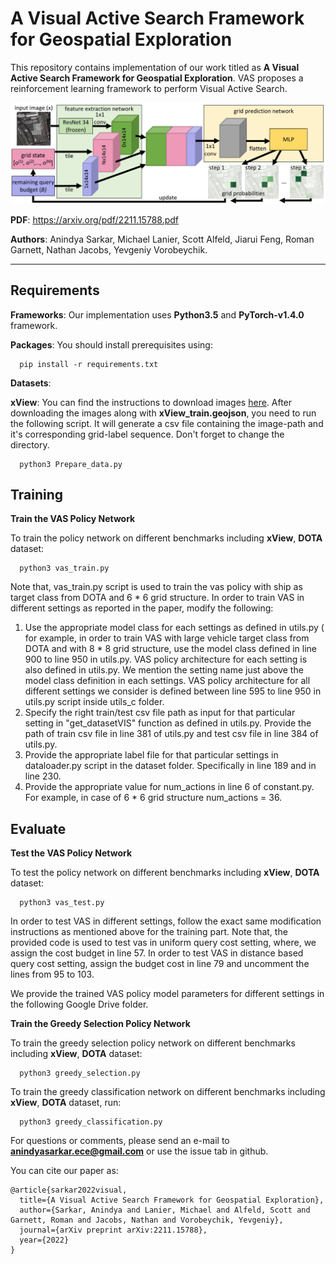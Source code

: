 # A Visual Active Search Framework for Geospatial Exploration


This repository contains implementation of our work titled as __A Visual Active Search Framework for Geospatial Exploration__. VAS proposes a reinforcement learning framework to perform Visual Active Search. 

<img src="./figures/framework.png" alt="WAMI_Positives" style="width: 200p;"/>

**PDF**: https://arxiv.org/pdf/2211.15788.pdf

**Authors**: Anindya Sarkar, Michael Lanier, Scott Alfeld, Jiarui Feng, Roman Garnett, Nathan Jacobs, Yevgeniy Vorobeychik.

-------------------------------------------------------------------------------------
## Requirements
**Frameworks**: Our implementation uses **Python3.5** and **PyTorch-v1.4.0** framework.

**Packages**: You should install prerequisites using:
```shell
  pip install -r requirements.txt
```

**Datasets**:



**xView**: You can find the instructions to download images [here](https://challenge.xviewdataset.org/data-format). After downloading the images along with **xView_train.geojson**, you need to run the following script. It will generate a csv file containing the image-path and it's corresponding grid-label sequence. Don't forget to change the directory.

```shell
  python3 Prepare_data.py
```

## Training
**Train the VAS Policy Network**


To train the policy network on different benchmarks including **xView**, **DOTA** dataset:

```shell
  python3 vas_train.py
```

Note that, vas_train.py script is used to train the vas policy with ship as target class from DOTA and 6 * 6 grid structure.
In order to train VAS in different settings as reported in the paper, modify the following:
1. Use the appropriate model class for each settings as defined in utils.py ( for example, in order to train VAS with large vehicle target class from DOTA and with 8 * 8 grid structure, use the model class defined in line 900 to line 950 in utils.py. VAS policy architecture for each setting is also defined in utils.py. We mention the setting name just above the model class definition in each settings. VAS policy architecture for all different settings we consider is defined between line 595 to line 950 in utils.py script inside utils_c folder.
2. Specify the right train/test csv file path as input for that particular setting in "get_datasetVIS" function as defined in utils.py. Provide the path of train csv file in line 381 of utils.py and test csv file in line 384 of utils.py.
3. Provide the appropriate label file for that particular settings in dataloader.py script in the dataset folder. Specifically in line 189 and in line 230.
4. Provide the appropriate value for num_actions in line 6 of constant.py. For example, in case of 6 * 6 grid structure num_actions = 36.


## Evaluate
**Test the VAS Policy Network**

To test the policy network on different benchmarks including **xView**, **DOTA** dataset:

```shell
  python3 vas_test.py
```

In order to test VAS in different settings, follow the exact same modification instructions as mentioned above for the training part.
Note that, the provided code is used to test vas in uniform query cost setting, where, we assign the cost budget in line 57. In order to test VAS in distance based query cost setting, assign the budget cost in line 79 and uncomment the lines from 95 to 103. 

We provide the trained VAS policy model parameters for different settings in the following Google Drive folder. 

**Train the Greedy Selection Policy Network**


To train the greedy selection policy network on different benchmarks including **xView**, **DOTA** dataset:

```shell
  python3 greedy_selection.py
```
To train the greedy classification network on different benchmarks including **xView**, **DOTA** dataset, run:

```shell
  python3 greedy_classification.py
```

For questions or comments, please send an e-mail to **anindyasarkar.ece@gmail.com** or use the issue tab in github.

You can cite our paper as:
```
@article{sarkar2022visual,
  title={A Visual Active Search Framework for Geospatial Exploration},
  author={Sarkar, Anindya and Lanier, Michael and Alfeld, Scott and Garnett, Roman and Jacobs, Nathan and Vorobeychik, Yevgeniy},
  journal={arXiv preprint arXiv:2211.15788},
  year={2022}
}
```
